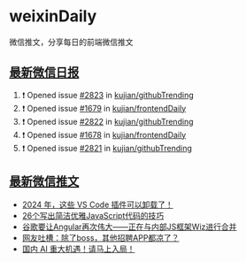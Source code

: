# weixinDaily
微信推文，分享每日的前端微信推文

## [最新微信日报](https://github.com/kujian/weixinDaily/issues)

<!--START_SECTION:activity-->
1. ❗ Opened issue [#2823](https://github.com/kujian/githubTrending/issues/2823) in [kujian/githubTrending](https://github.com/kujian/githubTrending)
2. ❗ Opened issue [#1679](https://github.com/kujian/frontendDaily/issues/1679) in [kujian/frontendDaily](https://github.com/kujian/frontendDaily)
3. ❗ Opened issue [#2822](https://github.com/kujian/githubTrending/issues/2822) in [kujian/githubTrending](https://github.com/kujian/githubTrending)
4. ❗ Opened issue [#1678](https://github.com/kujian/frontendDaily/issues/1678) in [kujian/frontendDaily](https://github.com/kujian/frontendDaily)
5. ❗ Opened issue [#2821](https://github.com/kujian/githubTrending/issues/2821) in [kujian/githubTrending](https://github.com/kujian/githubTrending)
<!--END_SECTION:activity-->


## [最新微信推文](https://weixin.qdkfweb.cn/)

<!-- BLOG-POST-LIST:START -->
- [2024 年，这些 VS Code 插件可以卸载了！](https://weixin.qdkfweb.cn/41840.html)
- [26个写出简洁优雅JavaScript代码的技巧](https://weixin.qdkfweb.cn/41880.html)
- [谷歌要让Angular再次伟大——正在与内部JS框架Wiz进行合并](https://weixin.qdkfweb.cn/41868.html)
- [网友吐槽：除了boss，其他招聘APP都凉了？](https://weixin.qdkfweb.cn/41836.html)
- [国内 AI 重大机遇！请马上入局！](https://weixin.qdkfweb.cn/41845.html)
<!-- BLOG-POST-LIST:END -->